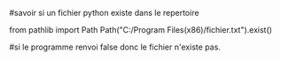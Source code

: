 #savoir si un fichier python existe dans le repertoire

from pathlib import Path
Path("C:/Program Files(x86)/fichier.txt").exist()

#si le programme renvoi false donc le fichier n'existe pas.


